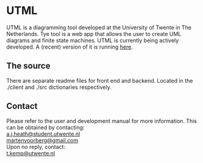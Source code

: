 # UTML
UTML is a diagramming tool developed at the University of Twente in The Netherlands.
Tye tool is a web app that allows the user to create UML diagrams and finite state machines.
UTML is currently being actively developed. A (recent) version of it is running [here](https://utml.utwente.nl/).

## The source
There are separate readme files for front end and backend.
Located in the ./client and ./src dictionaries respectively.


## Contact
Please refer to the user and development manual for more information.
This can be obtained by contacting: \
a.j.heath@student.utwente.nl\
martenvoorberg@gmail.com\
Upon no reply, contact:\
t.kemp@utwente.nl
